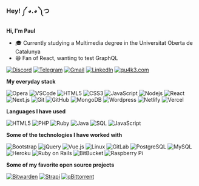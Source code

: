 ### Hey! ༼ ◕.◕ ༽つ

<!--
- 🔭 I’m currently working on ...
- 🌱 I’m currently learning ...
- 👯 I’m looking to collaborate on ...
- 🤔 I’m looking for help with ...
- 💬 Ask me about ...
- 📫 How to reach me: ...
- 😄 Pronouns: ...
- ⚡ Fun fact: ...
-->

**Hi, I'm Paul**

-   🎓 Currently studying a Multimedia degree in the Universitat Oberta de Catalunya
-   😄 Fan of React, wanting to test GraphQL 

[![Discord](https://img.shields.io/badge/-discord-7289DA?style=for-the-badge&logo=discord&logoColor=white)](https://discord.com/users/147882388347682816)
[![Telegram](https://img.shields.io/badge/-telegram-2CA5E0?style=for-the-badge&logo=telegram&logoColor=white)](https://t.me/paulqk3)
[![Gmail](https://img.shields.io/badge/-gmail-D14836?style=for-the-badge&logo=gmail&logoColor=white)](mailto:paul.guillamon@gmail.com)
[![LinkedIn](https://img.shields.io/badge/-linkedin-0077B5?style=for-the-badge&logo=linkedin&logoColor=white)](https://www.linkedin.com/in/paulguillamon/)
[![qu4k3.com](https://img.shields.io/badge/-qu4k3.com-000000?style=for-the-badge&logo=react&logoColor=white)](https://qu4k3.com/)

**My everyday stack**

![Opera](https://img.shields.io/badge/-opera-FF1B2D?style=flat&logo=opera&logoColor=ffffff)
![VSCode](https://img.shields.io/badge/-VS%20Code-007ACC?style=flat&logo=Visual-Studio-Code&logoColor=ffffff)
![HTML5](https://img.shields.io/badge/-html5-E34F26?style=flat&logo=html5&logoColor=ffffff)
![CSS3](https://img.shields.io/badge/-css3-1572B6?style=flat&logo=css3&logoColor=ffffff)
![JavaScript](https://img.shields.io/badge/-JavaScript-F7DF1E?style=flat&logo=javascript&logoColor=000000)
![Nodejs](https://img.shields.io/badge/-Nodejs-339933?style=flat&logo=Node.js&logoColor=ffffff)
![React](https://img.shields.io/badge/-React-61DAFB?style=flat&logo=React&logoColor=ffffff)
![Next.js](https://img.shields.io/badge/-Next.js-000000?style=flat&logo=Next.js&logoColor=ffffff)
![Git](https://img.shields.io/badge/-Git-F05032?style=flat&logo=git&logoColor=ffffff)
![GitHub](https://img.shields.io/badge/-GitHub-000000?style=flat&logo=github&logoColor=FFFFFF)
![MongoDB](https://img.shields.io/badge/-MongoDB-47A248?style=flat&logo=mongodb&logoColor=FFFFFF)
![Wordpress](https://img.shields.io/badge/-Wordpress-21759B?style=flat&logo=Wordpress&logoColor=FFFFFF)
![Netlify](https://img.shields.io/badge/-Netlify-00C7B7?style=flat&logo=Netlify&logoColor=FFFFFF)
![Vercel](https://img.shields.io/badge/-Vercel-000000?style=flat&logo=Vercel&logoColor=FFFFFF)


**Languages I have used**

![HTML5](https://img.shields.io/badge/-HTML5-E34F26?style=flat&logo=html5&logoColor=ffffff)
![PHP](https://img.shields.io/badge/-PHP-777BB4?style=flat&logo=PHP&logoColor=ffffff)
![Ruby](https://img.shields.io/badge/-Ruby-CC342D?style=flat&logo=Ruby&logoColor=ffffff)
![Java](https://img.shields.io/badge/-Java-007396?style=flat&logo=Java&logoColor=ffffff)
![SQL](https://img.shields.io/badge/-SQL-4479A1?style=flat&logo=MySQL&logoColor=ffffff)
![JavaScript](https://img.shields.io/badge/-JavaScript-F7DF1E?style=flat&logo=javascript&logoColor=000000)
<!--
![GraphQL](https://img.shields.io/badge/-GraphQL-E10098?style=flat&logo=graphql)
![Apollo GraphQL](https://img.shields.io/badge/-Apollo%20GraphQL-311C87?style=flat&logo=apollo-graphql)
-->

**Some of the technologies I have worked with**

![Bootstrap](https://img.shields.io/badge/-Bootstrap-563D7C?style=flat&logo=bootstrap)
![jQuery](https://img.shields.io/badge/-jQuery-0769AD?style=flat&logo=jQuery&logoColor=ffffff)
![Vue.js](https://img.shields.io/badge/-Vue.js-4FC08D?style=flat&logo=Vue.js&logoColor=ffffff)
![Linux](https://img.shields.io/badge/-Linux-FCC624?style=flat&logo=linux&logoColor=ffffff)
![GitLab](https://img.shields.io/badge/-GitLab-FCA121?style=flat&logo=gitlab)
![PostgreSQL](https://img.shields.io/badge/-PostgreSQL-336791?style=flat&logo=postgresql)
![MySQL](https://img.shields.io/badge/-MySQL-4479A1?style=flat&logo=mysql&logoColor=ffffff)
![Heroku](https://img.shields.io/badge/-Heroku-430098?style=flat&logo=heroku&logoColor=ffffff)
![Ruby on Rails](https://img.shields.io/badge/-Ruby%20on%20Rails-CC0000?style=flat&logo=ruby-on-rails&logoColor=ffffff)
![BitBucket](https://img.shields.io/badge/-BitBucket-0052CC?style=flat&logo=bitbucket&logoColor=ffffff)
![Raspberry Pi](https://img.shields.io/badge/-Raspberry%20Pi-C51A4A?style=flat&logo=Raspberry-Pi&logoColor=ffffff)

**Some of my favorite open source projects**

[![Bitwarden](https://img.shields.io/badge/-Bitwarden-175DDC?style=flat&logo=bitwarden&logoColor=ffffff)](https://github.com/bitwarden/browser)
[![Strapi](https://img.shields.io/badge/-Strapi-2E7EEA?style=flat&logo=strapi&logoColor=ffffff)](https://github.com/strapi/strapi)
[![qBittorrent](https://img.shields.io/badge/-qBittorrent-2f67ba?style=flat&logo=qBittorrent&logoColor=ffffff)](https://github.com/qbittorrent/qBittorrent)



